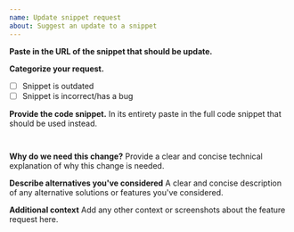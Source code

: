 ```yaml
---
name: Update snippet request
about: Suggest an update to a snippet
---
```


**Paste in the URL of the snippet that should be update.**

**Categorize your request.**

- [ ] Snippet is outdated
- [ ] Snippet is incorrect/has a bug

**Provide the code snippet.**
In its entirety paste in the full code snippet that should be used instead.

```


```

**Why do we need this change?**
Provide a clear and concise technical explanation of why this change is needed.

**Describe alternatives you've considered**
A clear and concise description of any alternative solutions or features you've considered.

**Additional context**
Add any other context or screenshots about the feature request here.
